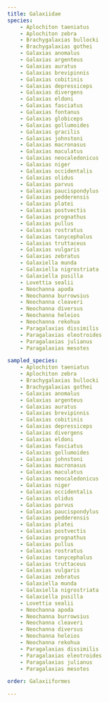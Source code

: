 ```yaml
---
title: Galaxiidae
species:
    - Aplochiton taeniatus
    - Aplochiton zebra
    - Brachygalaxias bullocki
    - Brachygalaxias gothei
    - Galaxias anomalus
    - Galaxias argenteus
    - Galaxias auratus
    - Galaxias brevipinnis
    - Galaxias cobitinis
    - Galaxias depressiceps
    - Galaxias divergens
    - Galaxias eldoni
    - Galaxias fasciatus
    - Galaxias fontanus
    - Galaxias globiceps
    - Galaxias gollumoides
    - Galaxias gracilis
    - Galaxias johnstoni
    - Galaxias macronasus
    - Galaxias maculatus
    - Galaxias neocaledonicus
    - Galaxias niger
    - Galaxias occidentalis
    - Galaxias olidus
    - Galaxias parvus
    - Galaxias paucispondylus
    - Galaxias pedderensis
    - Galaxias platei
    - Galaxias postvectis
    - Galaxias prognathus
    - Galaxias pullus
    - Galaxias rostratus
    - Galaxias tanycephalus
    - Galaxias truttaceus
    - Galaxias vulgaris
    - Galaxias zebratus
    - Galaxiella munda
    - Galaxiella nigrostriata
    - Galaxiella pusilla
    - Lovettia sealii
    - Neochanna apoda
    - Neochanna burrowsius
    - Neochanna cleaveri
    - Neochanna diversus
    - Neochanna heleios
    - Neochanna rekohua
    - Paragalaxias dissimilis
    - Paragalaxias eleotroides
    - Paragalaxias julianus
    - Paragalaxias mesotes

sampled_species:
    - Aplochiton taeniatus
    - Aplochiton zebra
    - Brachygalaxias bullocki
    - Brachygalaxias gothei
    - Galaxias anomalus
    - Galaxias argenteus
    - Galaxias auratus
    - Galaxias brevipinnis
    - Galaxias cobitinis
    - Galaxias depressiceps
    - Galaxias divergens
    - Galaxias eldoni
    - Galaxias fasciatus
    - Galaxias gollumoides
    - Galaxias johnstoni
    - Galaxias macronasus
    - Galaxias maculatus
    - Galaxias neocaledonicus
    - Galaxias niger
    - Galaxias occidentalis
    - Galaxias olidus
    - Galaxias parvus
    - Galaxias paucispondylus
    - Galaxias pedderensis
    - Galaxias platei
    - Galaxias postvectis
    - Galaxias prognathus
    - Galaxias pullus
    - Galaxias rostratus
    - Galaxias tanycephalus
    - Galaxias truttaceus
    - Galaxias vulgaris
    - Galaxias zebratus
    - Galaxiella munda
    - Galaxiella nigrostriata
    - Galaxiella pusilla
    - Lovettia sealii
    - Neochanna apoda
    - Neochanna burrowsius
    - Neochanna cleaveri
    - Neochanna diversus
    - Neochanna heleios
    - Neochanna rekohua
    - Paragalaxias dissimilis
    - Paragalaxias eleotroides
    - Paragalaxias julianus
    - Paragalaxias mesotes

order: Galaxiiformes

---
```

